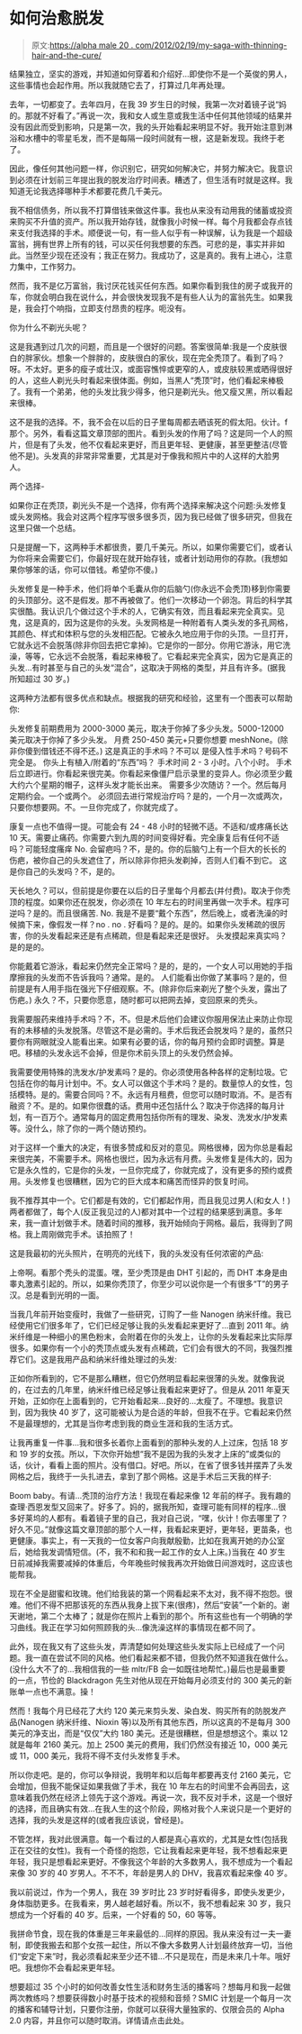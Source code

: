 # 如何治愈脱发

> 原文:[https://alpha male 20 . com/2012/02/19/my-saga-with-thinning-hair-and-the-cure/](https://alphamale20.com/2012/02/19/my-saga-with-thinning-hair-and-the-cure/)

结果独立，坚实的游戏，并知道如何穿着和介绍好...即使你不是一个英俊的男人，这些事情也会起作用。所以我就随它去了，打算过几年再处理。

去年，一切都变了。去年四月，在我 39 岁生日的时候，我第一次对着镜子说“妈的。那就不好看了。”再说一次，我和女人或生意或我生活中任何其他领域的结果并没有因此而受到影响，只是第一次，我的头开始看起来明显不好。我开始注意到淋浴和水槽中的零星毛发，而不是每隔一段时间就有一根，这是新发现。我终于老了。

因此，像任何其他问题一样，你识别它，研究如何解决它，并努力解决它。我意识到必须在计划前三年提出我的脱发治疗时间表。糟透了，但生活有时就是这样。我知道无论我选择哪种手术都要花费几千美元。

我不相信债务，所以我不打算借钱来做这件事。我也从来没有动用我的储蓄或投资来购买不升值的资产。所以我开始存钱，就像我小时候一样。每个月我都会存点钱来支付我选择的手术。顺便说一句，有一些人似乎有一种误解，认为我是一个超级富翁，拥有世界上所有的钱，可以买任何我想要的东西。可悲的是，事实并非如此。当然至少现在还没有；我正在努力。我成功了，这是真的。我有上进心，注意力集中，工作努力。

然而，我不是亿万富翁，我讨厌花钱买任何东西。如果你看到我住的房子或我开的车，你就会明白我在说什么，并会很快发现我不是有些人认为的富翁先生。如果我是，我会打个响指，立即支付昂贵的程序。呃没有。

你为什么不剃光头呢？

这是我遇到过几次的问题，而且是一个很好的问题。答案很简单:我是一个皮肤很白的胖家伙。想象一个胖胖的，皮肤很白的家伙，现在完全秃顶了。看到了吗？呀。不太好。更多的瘦子或壮汉，或面容憔悴或更窄的人，或皮肤较黑或晒得很好的人，这些人剃光头时看起来很体面。例如，当黑人“秃顶”时，他们看起来棒极了。我有一个弟弟，他的头发比我少得多，他只是剃光头。他又瘦又黑，所以看起来很棒。

这不是我的选择。不，我不会在以后的日子里每周都去晒该死的假太阳。伙计。f 那个。另外，看看这篇文章顶部的图片。看到头发的作用了吗？这是同一个人的照片，但是有了头发，他不仅看起来更好，而且更年轻、更健康，甚至更整洁(尽管他不是)。头发真的非常非常重要，尤其是对于像我和照片中的人这样的大脸男人。

两个选择-

如果你正在秃顶，剃光头不是一个选择，你有两个选择来解决这个问题:头发修复或头发网格。我会对这两个程序写很多很多页，因为我已经做了很多研究，但我在这里只做一个总结。

只是提醒一下，这两种手术都很贵，要几千美元。所以，如果你需要它们，或者认为你将来会需要它们，你最好现在就开始存钱，或者计划动用你的存款。(我想如果你够笨的话，你可以借钱。希望你不傻。)

头发修复是一种手术，他们将单个毛囊从你的后脑勺(你永远不会秃顶)移到你需要的头顶部分。这不是假发。那不再被做了。他们一次移动一个卵泡。背后的科学其实很酷。我认识几个做过这个手术的人，它确实有效，而且看起来完全真实。见鬼，这是真的，因为这是你的头发。头发网格是一种附着有人类头发的多孔网格，其颜色、样式和体积与您的头发相匹配。它被永久地应用于你的头顶。一旦打开，它就永远不会脱落(除非你回去把它拿掉)。它是你的一部分。你用它游泳，用它洗澡，等等，它永远不会脱落，看起来棒极了。它看起来完全真实，因为它是真正的头发...有时甚至与自己的头发“混合”，这取决于网格的类型，并且有许多。(据我所知超过 30 岁。)

这两种方法都有很多优点和缺点。根据我的研究和经验，这里有一个图表可以帮助你:

头发修复前期费用为 2000-3000 美元，取决于你掉了多少头发。5000-12000 美元取决于你掉了多少头发。
月费 250-450 美元+只要你想要 meshNone。(除非你傻到借钱还不得不还。)
这是真正的手术吗？不可以
是侵入性手术吗？号码不完全是。
你头上有植入/附着的“东西”吗？
手术时间 2 - 3 小时。八个小时。
手术后立即进行。你看起来很完美。你看起来像僵尸启示录里的变异人。你必须至少戴大约六个星期的帽子，这样头发才能长出来。
需要多少次随访？一个。然后每月定期约会。一个或两个。
必须回去进行常规治疗吗？是的，一个月一次或两次，只要你想要网。不。一旦你完成了，你就完成了。

康复一点也不值得一提。可能会有 24 - 48 小时的轻微不适。不适和/或疼痛长达 10 天。需要止痛药。你需要六到九周的时间变得好看。完全康复后有任何不适吗？可能轻度瘙痒 No.
会留疤吗？不，是的。你的后脑勺上有一个巨大的长长的伤疤，被你自己的头发遮住了，所以除非你把头发剃掉，否则人们看不到它。
这是你自己的头发吗？不，是的。

天长地久？可以，但前提是你要在以后的日子里每个月都去(并付费)。取决于你秃顶的程度。如果你还在脱发，你必须在 10 年左右的时间里再做一次手术。程序可逆吗？是的。而且很痛苦. No.
我是不是要“戴个东西”，然后晚上，或者洗澡的时候摘下来，像假发一样？no . no .
好看吗？是的。是的。如果你头发稀疏的很厉害，你的头发看起来还是有点稀疏，但是看起来还是很好。
头发摸起来真实吗？是的是的。

你能戴着它游泳，看起来仍然完全正常吗？是的，是的，一个女人可以用她的手指摩擦我的头发而不告诉我吗？通常。是的。
人们能看出你做了某事吗？是的，但前提是有人用手指在强光下仔细观察。不。(除非你后来剃光了整个头发，露出了伤疤。)
永久？不，只要你愿意，随时都可以把网去掉，变回原来的秃头。

我需要服药来维持手术吗？不，不。但是术后他们会建议你服用保法止来防止你现有的未移植的头发脱落。尽管这不是必需的。手术后我还会脱发吗？是的，虽然只要你有网眼就没人能看出来。如果有必要的话，你的每月预约会即时调整。算是吧。移植的头发永远不会掉，但是你术前头顶上的头发仍然会掉。

我需要使用特殊的洗发水/护发素吗？是的。你必须使用各种各样的定制垃圾。它包括在你的每月计划中。不。女人可以做这个手术吗？是的。数量惊人的女性，包括模特。是的。需要合同吗？不。永远有月租费，但您可以随时取消。不。是否有融资？不。是的。如果你很蠢的话。费用中还包括什么？取决于你选择的每月计划，有一百万个。通常每月的固定费用包括你所有的理发、染发、洗发水/护发素等。没什么，除了你的一两个随访预约。

对于这样一个重大的决定，有很多赞成和反对的意见。网格很棒，因为你总是看起来很完美，不需要手术。网格也很烂，因为永远有月费。头发修复是伟大的，因为它是永久性的，它是你的头发，一旦你完成了，你就完成了，没有更多的预约或费用。头发修复也很糟糕，因为它的巨大成本和痛苦而怪异的恢复时间。

我不推荐其中一个。它们都是有效的，它们都起作用，而且我见过男人(和女人！)两者都做了，每个人(反正我见过的人)都对其中一个过程的结果感到满意。多年来，我一直计划做手术。随着时间的推移，我开始倾向于网格。最后，我得到了网格。我上周刚做完手术。该拍照了！

这是我最初的光头照片，在明亮的光线下，我的头发没有任何浓密的产品:

上帝啊。看那个秃头的混蛋。嘿，至少秃顶是由 DHT 引起的，而 DHT 本身是由睾丸激素引起的。所以，如果你秃顶了，你至少可以说你是一个有很多“T”的男子汉。总是看到光明的一面。

当我几年前开始变瘦时，我做了一些研究，订购了一些 Nanogen 纳米纤维。我已经使用它们很多年了，它们已经足够让我的头发看起来更好了...直到 2011 年。纳米纤维是一种细小的黑色粉末，会附着在你的头发上，让你的头发看起来比实际厚很多。如果你有一个小的秃顶点或头发有点稀疏，它们会有很大的不同，我强烈推荐它们。这是我用产品和纳米纤维处理过的头发:

正如你所看到的，它不是那么糟糕，但它仍然明显看起来很薄的头发。就像我说的，在过去的几年里，纳米纤维已经足够让我看起来更好了。但是从 2011 年夏天开始，正如你在上面看到的，它开始看起来...良好的...太瘦了。不理想。我意识到，因为我快 40 岁了，这可能被认为是合适的年龄，但我不在乎。它看起来仍然不是最理想的，尤其是当你考虑到我的商业生涯和我的生活方式。

让我再重复一件事...我和很多长着你上面看到的那种头发的人上过床，包括 18 岁和 19 岁的女孩。所以，下次你开始想“我不是因为我的头发才上床的”或类似的话，伙计，看看上面的照片。没有借口。好吧。所以，在省了很多钱并摆弄了头发网格之后，我终于一头扎进去，拿到了那个网格。这是手术后三天我的样子:

Boom baby。有请...秃顶的治疗方法！我现在看起来像 12 年前的样子。我有趣的查理·西恩发型又回来了。好多了。妈的，据我所知，查理可能有同样的程序...很多好莱坞的人都有。看着镜子里的自己，我对自己说，“嘿，伙计！你去哪里了？好久不见。”就像这篇文章顶部的那个人一样，我看起来更好，更年轻，更苗条，也更健康。事实上，有一天我的一位女客户向我献殷勤，比如在我离开她的办公室后，她给我发调情短信。(不，我不和和我一起工作的女人上床。)当我在 40 岁生日前减掉我需要减掉的体重后，今年晚些时候我再次开始做日间游戏时，这应该也能帮我。

现在不全是甜蜜和玫瑰。他们给我装的第一个网看起来不太对，我不得不抱怨。很难。他们不得不把那该死的东西从我身上拔下来(很疼)，然后“安装”一个新的。谢天谢地，第二个太棒了；就是你在照片上看到的那个。所有这些也有一个明确的学习曲线。我正在学习如何照顾我的头...像洗澡这样的事情现在都不同了。

此外，现在我又有了这些头发，弄清楚如何处理这些头发实际上已经成了一个问题。我一直在尝试不同的风格。他们看起来都不错，但我仍然不知道我在做什么。(没什么大不了的...我相信我的一些 mltr/FB 会一如既往地帮忙。)最后也是最重要的一点，节俭的 Blackdragon 先生对他从现在开始每月必须支付的 300 美元的新账单一点也不满意。操！

然而！我每个月已经花了大约 120 美元来剪头发、染白发、购买所有的防脱发产品(Nanogen 纳米纤维、Nioxin 等)以及所有其他东西，所以这真的不是每月 300 美元的净支出，而是“仅仅”大约 180 美元。还是很糟糕，但是想想这个。乘以 12 就是每年 2160 美元。加上 2500 美元的费用，我们仍然没有接近 10，000 美元或 11，000 美元，我将不得不支付头发修复手术。

所以你走吧。是的，你可以争辩说，我明年和以后每年都要再支付 2160 美元，它会增加，但我不能保证如果我做了手术，我在 10 年左右的时间里不会再回去，这意味着我仍然在经济上领先于这个游戏。再说一次，我不反对手术，这是一个很好的选择，而且确实有效...在我人生的这个阶段，网格对我个人来说只是一个更好的选择，我的头发是这样的(或者我应该说，曾经是)。

不管怎样，我对此很满意。每一个看过的人都是真心喜欢的，尤其是女性(包括我正在交往的女性)。我有一个奇怪的抱怨，它让我看起来更年轻，我不想看起来更年轻，我只是想看起来更好。不像我这个年龄的大多数男人，我不想成为一个看起来像 30 岁的 40 岁男人。不不不，年龄是男人的 DHV，我喜欢看起来像 40 岁。

我以前说过，作为一个男人，我在 39 岁时比 23 岁时好看得多，即使头发更少，身体脂肪更多。在我看来，男人越老越好看。所以不，我不想看起来 30 岁，我只想成为一个好看的 40 岁。后来，一个好看的 50，60 等等。

我拼命节食，现在我的体重是三年来最低的...同样的原因。我从来没有过一夫一妻制，即使我搬去和那个女孩一起住，所以不像大多数男人计划最终放弃一切，当他们“安定下来”时，我必须看起来至少还不错...不只是现在，而是未来几十年。哦好吧。我想你不会看起来更年轻。

想要超过 35 个小时的如何改善女性生活和财务生活的播客吗？想每月和我一起做两次教练吗？想要获得数小时基于技术的视频和音频？SMIC 计划是一个每月一次的播客和辅导计划，只要你注册，你就可以获得大量独家的、仅限会员的 Alpha 2.0 内容，并且你可以随时取消。详情请点击此处。